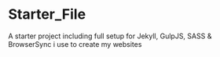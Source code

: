 # Starter_File
A starter project including full setup for Jekyll, GulpJS, SASS &amp; BrowserSync i use to create my websites
